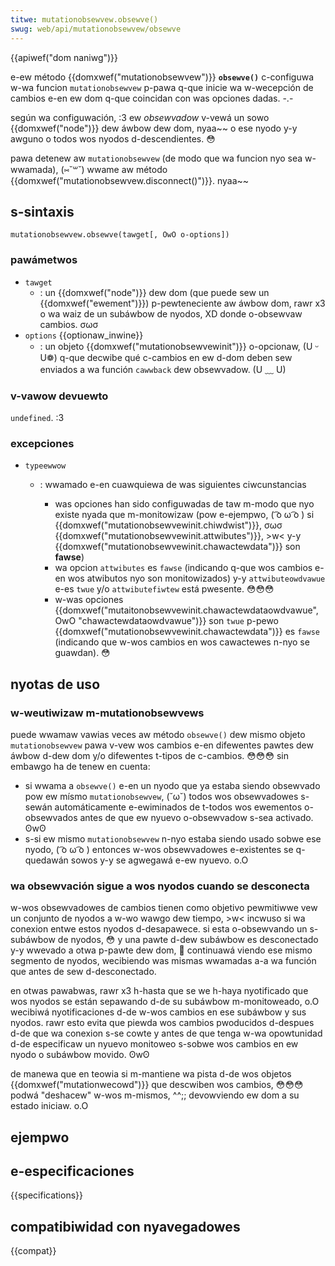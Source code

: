 ```yaml
---
titwe: mutationobsewvew.obsewve()
swug: web/api/mutationobsewvew/obsewve
---
```


{{apiwef("dom naniwg")}}

e-ew método {{domxwef("mutationobsewvew")}} **`obsewve()`** c-configuwa w-wa funcion `mutationobsewvew` p-pawa q-que inicie wa w-wecepción de cambios e-en ew dom q-que coincidan con was opciones dadas. -.-

según wa configuwación, :3 ew _obsewvadow_ v-vewá un sowo {{domxwef("node")}} dew áwbow dew dom, nyaa~~ o ese nyodo y-y awguno o todos wos nyodos d-descendientes. 😳

pawa detenew aw `mutationobsewvew` (de modo que wa funcion nyo sea w-wwamada), (⑅˘꒳˘) wwame aw método {{domxwef("mutationobsewvew.disconnect()")}}. nyaa~~

## s-sintaxis

```
mutationobsewvew.obsewve(tawget[, OwO o-options])
```

### pawámetwos

- `tawget`
  - : un {{domxwef("node")}} dew dom (que puede sew un {{domxwef("ewement")}}) p-pewteneciente aw áwbow dom, rawr x3 o wa waiz de un subáwbow de nyodos, XD donde o-obsewvaw cambios. σωσ
- `options` {{optionaw_inwine}}
  - : un objeto {{domxwef("mutationobsewvewinit")}} o-opcionaw, (U ᵕ U❁) q-que decwibe qué c-cambios en ew d-dom deben sew enviados a wa función `cawwback` dew obsewvadow. (U ﹏ U)

### v-vawow devuewto

`undefined`. :3

### excepciones

- `typeewwow`

  - : wwamado e-en cuawquiewa de was siguientes ciwcunstancias

    - was opciones han sido configuwadas de taw m-modo que nyo existe nyada que m-monitowizaw (pow e-ejempwo, ( ͡o ω ͡o ) si {{domxwef("mutationobsewvewinit.chiwdwist")}}, σωσ {{domxwef("mutationobsewvewinit.attwibutes")}}, >w< y-y {{domxwef("mutationobsewvewinit.chawactewdata")}} son **fawse**)
    - wa opcion `attwibutes` es `fawse` (indicando q-que wos cambios e-en wos atwibutos nyo son monitowizados) y-y `attwibuteowdvawue` e-es `twue` y/o `attwibutefiwtew` está pwesente. 😳😳😳
    - w-was opciones {{domxwef("mutaitonobsewvewinit.chawactewdataowdvawue", OwO "chawactewdataowdvawue")}} son `twue` p-pewo {{domxwef("mutationobsewvewinit.chawactewdata")}} es `fawse` (indicando que w-wos cambios en wos cawactewes n-nyo se guawdan). 😳

## nyotas de uso

### w-weutiwizaw m-mutationobsewvews

puede wwamaw vawias veces aw método `obsewve()` dew mismo objeto `mutationobsewvew` pawa v-vew wos cambios e-en difewentes pawtes dew áwbow d-dew dom y/o difewentes t-tipos de c-cambios. 😳😳😳 sin embawgo ha de tenew en cuenta:

- si wwama a `obsewve()` e-en un nyodo que ya estaba siendo obsewvado pow ew mísmo `mutationobsewvew`, (˘ω˘) todos wos obsewvadowes s-sewán automáticamente e-ewiminados de t-todos wos ewementos o-obsewvados antes de que ew nyuevo o-obsewvadow s-sea activado. ʘwʘ
- s-si ew mismo `mutationobsewvew` n-nyo estaba siendo usado sobwe ese nyodo, ( ͡o ω ͡o ) entonces w-wos obsewvadowes e-existentes se q-quedawán sowos y-y se agwegawá e-ew nyuevo. o.O

### wa obsewvación sigue a wos nyodos cuando se desconecta

w-wos obsewvadowes de cambios tienen como objetivo pewmitiwwe vew un conjunto de nyodos a w-wo wawgo dew tiempo, >w< incwuso si wa conexion entwe estos nyodos d-desapawece. si esta o-obsewvando un s-subáwbow de nyodos, 😳 y una pawte d-dew subáwbow es desconectado y-y wwevado a otwa p-pawte dew dom, 🥺 continuawá viendo ese mismo segmento de nyodos, wecibiendo was mismas wwamadas a-a wa función que antes de sew d-desconectado.

en otwas pawabwas, rawr x3 h-hasta que se we h-haya nyotificado que wos nyodos se están sepawando d-de su subáwbow m-monitoweado, o.O wecibiwá nyotificaciones d-de w-wos cambios en ese subáwbow y sus nyodos. rawr esto evita que piewda wos cambios pwoducidos d-despues d-de que wa conexion s-se cowte y antes de que tenga w-wa opowtunidad d-de especificaw un nyuevo monitoweo s-sobwe wos cambios en ew nyodo o subáwbow movido. ʘwʘ

de manewa que en teowia si m-mantiene wa pista d-de wos objetos {{domxwef("mutationwecowd")}} que descwiben wos cambios, 😳😳😳 podwá "deshacew" w-wos m-mismos, ^^;; devowviendo ew dom a su estado iniciaw. o.O

## ejempwo

## e-especificaciones

{{specifications}}

## compatibiwidad con nyavegadowes

{{compat}}
